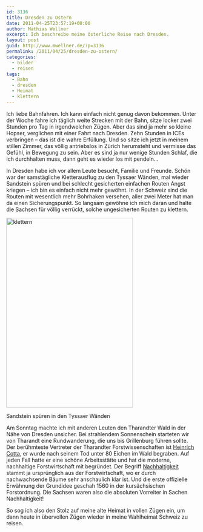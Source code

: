 ```yaml
---
id: 3136
title: Dresden zu Ostern
date: 2011-04-25T23:57:19+00:00
author: Mathias Wellner
excerpt: Ich beschreibe meine österliche Reise nach Dresden.
layout: post
guid: http://www.mwellner.de/?p=3136
permalink: /2011/04/25/dresden-zu-ostern/
categories:
  - bilder
  - reisen
tags:
  - Bahn
  - dresden
  - Heimat
  - klettern
---
```

Ich liebe Bahnfahren. Ich kann einfach nicht genug davon bekommen. Unter der Woche fahre ich täglich weite Strecken mit der Bahn, sitze locker zwei Stunden pro Tag in irgendwelchen Zügen. Aber das sind ja mehr so kleine Hopser, verglichen mit einer Fahrt nach Dresden. Zehn Stunden in ICEs verbringen &ndash; das ist die wahre Erfüllung. Und so sitze ich jetzt in meinem stillen Zimmer, das völlig antriebslos in Zürich herumsteht und vermisse das Gefühl, in Bewegung zu sein. Aber es sind ja nur wenige Stunden Schlaf, die ich durchhalten muss, dann geht es wieder los mit pendeln&#8230;

In Dresden habe ich vor allem Leute besucht, Familie und Freunde. Schön war der samstägliche Kletterausflug zu den Tyssaer Wänden, mal wieder Sandstein spüren und bei schlecht gesicherten einfachen Routen Angst kriegen &ndash; ich bin es einfach nicht mehr gewöhnt. In der Schweiz sind die Routen mit wesentlich mehr Bohrhaken versehen, aller zwei Meter hat man da einen Sicherungspunkt. So langsam gewöhne ich mich daran und halte die Sachsen für völlig verrückt, solche ungesicherten Routen zu klettern. 

<div style="width: 343px" class="wp-caption aligncenter">
  <a href="http://www.flickr.com/photos/mwellner/5655441124/" title="klettern by mwellner, on Flickr"><img src="http://farm6.static.flickr.com/5184/5655441124_e679e74e14.jpg" width="334" height="500" alt="klettern" /></a>
  
  <p class="wp-caption-text">
    Sandstein spüren in den Tyssaer Wänden<br />
  </p>
</div>

Am Sonntag machte ich mit anderen Leuten den Tharandter Wald in der Nähe von Dresden unsicher. Bei strahlendem Sonnenschein starteten wir von Tharandt eine Rundwanderung, die uns bis Grillenburg führen sollte. Der berühmteste Vertreter der Tharandter Forstwissenschaften ist [Heinrich Cotta](http://de.wikipedia.org/wiki/Heinrich_Cotta), er wurde nach seinem Tod unter 80 Eichen im Wald begraben. Auf jeden Fall hatte er eine schöne Arbeitsstätte und hat die moderne, nachhaltige Forstwirtschaft mit begründet. Der Begriff [Nachhaltigkeit](http://de.wikipedia.org/wiki/Nachhaltigkeit) stammt ja ursprünglich aus der Forstwirtschaft, wo er durch nachwachsende Bäume sehr anschaulich klar ist. Und die erste offizielle Erwähnung der Grundidee geschah 1560 in der kursächsischen Forstordnung. Die Sachsen waren also die absoluten Vorreiter in Sachen Nachhaltigkeit! 

So sog ich also den Stolz auf meine alte Heimat in vollen Zügen ein, um dann heute in übervollen Zügen wieder in meine Wahlheimat Schweiz zu reisen.